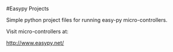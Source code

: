 #Easypy Projects

Simple python project files for running easy-py micro-controllers.


Visit micro-controllers at: 

http://www.easypy.net/
